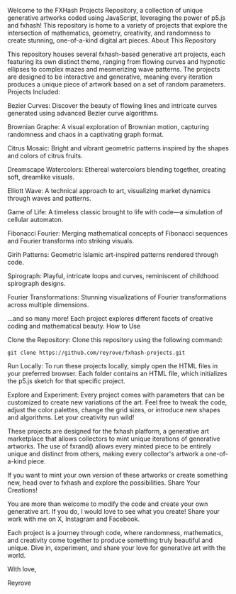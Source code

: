 Welcome to the FXHash Projects Repository, a collection of unique generative artworks coded using JavaScript, leveraging the power of p5.js and fxhash! This repository is home to a variety of projects that explore the intersection of mathematics, geometry, creativity, and randomness to create stunning, one-of-a-kind digital art pieces.
About This Repository

This repository houses several fxhash-based generative art projects, each featuring its own distinct theme, ranging from flowing curves and hypnotic ellipses to complex mazes and mesmerizing wave patterns. The projects are designed to be interactive and generative, meaning every iteration produces a unique piece of artwork based on a set of random parameters.
Projects Included:

Bezier Curves: Discover the beauty of flowing lines and intricate curves generated using advanced Bezier curve algorithms.

Brownian Graphe: A visual exploration of Brownian motion, capturing randomness and chaos in a captivating graph format.

Citrus Mosaic: Bright and vibrant geometric patterns inspired by the shapes and colors of citrus fruits.

Dreamscape Watercolors: Ethereal watercolors blending together, creating soft, dreamlike visuals.

Elliott Wave: A technical approach to art, visualizing market dynamics through waves and patterns.

Game of Life: A timeless classic brought to life with code—a simulation of cellular automaton.

Fibonacci Fourier: Merging mathematical concepts of Fibonacci sequences and Fourier transforms into striking visuals.

Girih Patterns: Geometric Islamic art-inspired patterns rendered through code.

Spirograph: Playful, intricate loops and curves, reminiscent of childhood spirograph designs.

Fourier Transformations: Stunning visualizations of Fourier transformations across multiple dimensions.

...and so many more! Each project explores different facets of creative coding and mathematical beauty.
How to Use

Clone the Repository: Clone this repository using the following command:

    git clone https://github.com/reyrove/fxhash-projects.git

Run Locally: To run these projects locally, simply open the HTML files in your preferred browser. Each folder contains an HTML file, which initializes the p5.js sketch for that specific project.

Explore and Experiment: Every project comes with parameters that can be customized to create new variations of the art. Feel free to tweak the code, adjust the color palettes, change the grid sizes, or introduce new shapes and algorithms. Let your creativity run wild!

These projects are designed for the fxhash platform, a generative art marketplace that allows collectors to mint unique iterations of generative artworks. The use of fxrand() allows every minted piece to be entirely unique and distinct from others, making every collector's artwork a one-of-a-kind piece.

If you want to mint your own version of these artworks or create something new, head over to fxhash and explore the possibilities.
Share Your Creations!

You are more than welcome to modify the code and create your own generative art. If you do, I would love to see what you create! Share your work with me on X, Instagram and Facebook. 

Each project is a journey through code, where randomness, mathematics, and creativity come together to produce something truly beautiful and unique. Dive in, experiment, and share your love for generative art with the world.

With love,

Reyrove
